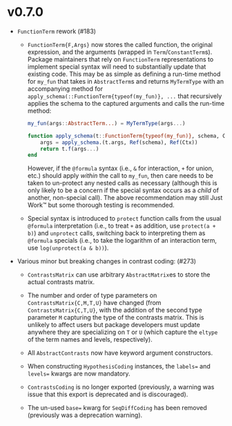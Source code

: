 # v0.7.0

- `FunctionTerm` rework (#183)

  - `FunctionTerm{F,Args}` now stores the called function, the original
    expression, and the arguments (wrapped in `Term`/`ConstantTerm`s).  Package
    maintainers that rely on `FunctionTerm` representations to implement special
    syntax will need to substantially update that existing code.  This may be as
    simple as defining a run-time method for `my_fun` that takes in
    `AbstractTerm`s and returns `MyTermType` with an accompanying method for
    `apply_schema(::FunctionTerm{typeof(my_fun)}, ...` that recursively applies
    the schema to the captured arguments and calls the run-time method:
    
    ```julia
    my_fun(args::AbstractTerm...) = MyTermType(args...)

    function apply_schema(t::FunctionTerm{typeof(my_fun)}, schema, Ctx)
        args = apply_schema.(t.args, Ref(schema), Ref(Ctx))
        return t.f(args...)
    end
    ```
    
    However, if the `@formula` syntax (i.e., `&` for interaction, `+` for union,
    etc.) should apply _within_ the call to `my_fun`, then care needs to be
    taken to un-protect any nested calls as necessary (although this is only
    likely to be a concern if the special syntax occurs as a _child_ of another,
    non-special call).  The above recommendation may still Just Work™ but some
    thorough testing is recommended.

  - Special syntax is introduced to `protect` function calls from the usual
    `@formula` interpretation (i.e., to treat `+` as addition, use `protect(a +
    b)`) and `unprotect` calls, switching back to interpreting them as
    `@formula` specials (i.e., to take the logarithm of an interaction term, use
    `log(unprotect(a & b))`).

- Various minor but breaking changes in contrast coding: (#273)

  - `ContrastsMatrix` can use arbitrary `AbstractMatrix`es to store the actual
    contrasts matrix.

  - The number and order of type parameters on `ContrastsMatrix{C,M,T,U}` have
    changed (from `ContrastsMatrix{C,T,U}`, with the addition of the second type
    parameter `M` capturing the type of the contrasts matrix.  This is unlikely
    to affect users but package developers must update anywhere they are
    specializing on `T` or `U` (which capture the `eltype` of the term names and
    levels, respectively).

  - All `AbstractContrasts` now have keyword argument constructors.

  - When constructing `HypothesisCoding` instances, the `labels=` and `levels=`
    kwargs are now mandatory.

  - `ContrastsCoding` is no longer exported (previously, a warning was issue
    that this export is deprecated and is discouraged).

  - The un-used `base=` kwarg for `SeqDiffCoding` has been removed (previously
    was a deprecation warning).
